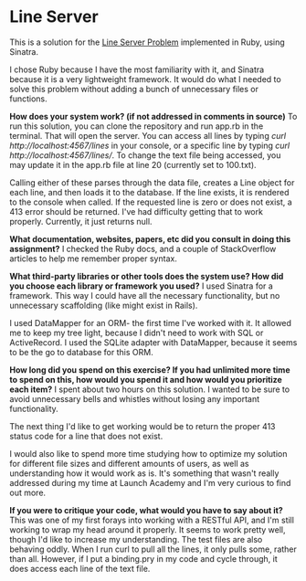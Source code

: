 # Line Server #

This is a solution for the [Line Server Problem](https://salsify.github.io/line-server.html) implemented in Ruby, using Sinatra.

I chose Ruby because I have the most familiarity with it, and Sinatra because it is a very lightweight framework. It would do what I needed to solve this problem without adding a bunch of unnecessary files or functions.

**How does your system work? (if not addressed in comments in source)**
To run this solution, you can clone the repository and run app.rb in the terminal. That will open the server. You can access all lines by typing *curl http://localhost:4567/lines* in your console, or a specific line by typing *curl http://localhost:4567/lines/<line index>*. To change the text file being accessed, you may update it in the app.rb file at line 20 (currently set to 100.txt).

Calling either of these parses through the data file, creates a Line object for each line, and then loads it to the database. If the line exists, it is rendered to the console when called. If the requested line is zero or does not exist, a 413 error should be returned. I've had difficulty getting that to work properly. Currently, it just returns null.

**What documentation, websites, papers, etc did you consult in doing this assignment?**
I checked the Ruby docs, and a couple of StackOverflow articles to help me remember proper syntax.

**What third-party libraries or other tools does the system use? How did you choose each library or framework you used?**
I used Sinatra for a framework. This way I could have all the necessary functionality, but no unnecessary scaffolding (like might exist in Rails).

I used DataMapper for an ORM- the first time I've worked with it. It allowed me to keep my tree light, because I didn't need to work with SQL or ActiveRecord. I used the SQLite adapter with DataMapper, because it seems to be the go to database for this ORM.

**How long did you spend on this exercise? If you had unlimited more time to spend on this, how would you spend it and how would you prioritize each item?**
I spent about two hours on this solution. I wanted to be sure to avoid unnecessary bells and whistles without losing any important functionality.

The next thing I'd like to get working would be to return the proper 413 status code for a line that does not exist.

I would also like to spend more time studying how to optimize my solution for different file sizes and different amounts of users, as well as understanding how it would work as is. It's something that wasn't really addressed during my time at Launch Academy and I'm very curious to find out more.

**If you were to critique your code, what would you have to say about it?**
This was one of my first forays into working with a RESTful API, and I'm still working to wrap my head around it properly. It seems to work pretty well, though I'd like to increase my understanding. The test files are also behaving oddly. When I run curl to pull all the lines, it only pulls some, rather than all. However, if I put a binding.pry in my code and cycle through, it does access each line of the text file.
